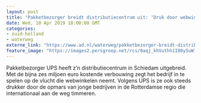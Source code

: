 ```yaml
---
layout: post
title: "Pakketbezorger breidt distributiecentrum uit: ‘Druk door webwinkelen’"
date: Wed, 10 Apr 2019 18:00:00 GMT
categories: 
- zuid-holland 
- waterweg 
externe_link: "https://www.ad.nl/waterweg/pakketbezorger-breidt-distributiecentrum-uit-druk-door-webwinkelen~ace1e104/"
feature_image: "https://images2.persgroep.net/rcs/0aqj_khVuthh1I80y5uWICCsCUw/diocontent/145247976/_fitwidth/400/?appId=21791a8992982cd8da851550a453bd7f&quality=0.7"
---
```


Pakketbezorger UPS heeft z’n distributiecentrum in Schiedam uitgebreid. Met de bijna zes miljoen euro kostende verbouwing zegt het bedrijf in te spelen op de vlucht die webwinkelen neemt. Volgens UPS is ze ook steeds drukker door de opmars van jonge bedrijven in de Rotterdamse regio die internationaal aan de weg timmeren.
